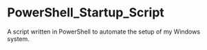 # PowerShell_Startup_Script
A script written in PowerShell to automate the setup of my Windows system.
